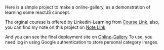 Here is a simple project to make a online-gallery, as a demonstration of learning some reactJS concept.

The orginal courese is offered by Linkedin-Learning from
[Course Link](https://www.linkedin.com/learning/build-production-ready-apps-in-react/build-a-stellar-single-page-application-with-react),
also, you can find my note on this project on [Note Link](https://hackmd.io/@68XKyhtxQ3aOKA952NUeyQ/ryq-xz0In)

And you can see the final deployment site on
[Online-Gallery](https://refirestock.firebaseapp.com)
To use, you need log in using Google authentication  to store personal category images.
